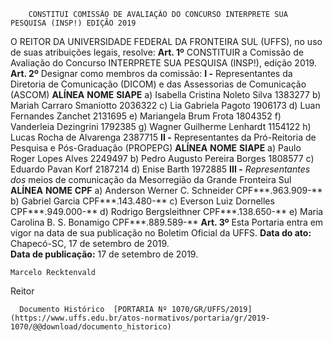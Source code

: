         CONSTITUI COMISSÃO DE AVALIAÇÃO DO CONCURSO INTERPRETE SUA PESQUISA (INSP!) EDIÇÃO 2019  

 O REITOR DA UNIVERSIDADE FEDERAL DA FRONTEIRA SUL (UFFS), no uso de suas atribuições legais, resolve:   **Art. 1º**  CONSTITUIR a Comissão de Avaliação do Concurso INTERPRETE SUA PESQUISA (INSP!), edição 2019.   **Art. 2º**  Designar como membros da comissão: **I -**  Representantes da Diretoria de Comunicação (DICOM) e das Assessorias de Comunicação (ASCOM)     **ALÍNEA**   **NOME**   **SIAPE**     a)   Isabella Cristina Noleto Silva   1383277     b)   Mariah Carraro Smaniotto   2036322     c)   Lia Gabriela Pagoto   1906173     d)   Luan Fernandes Zanchet   2131695     e)   Mariangela Brum Frota   1804352     f)   Vanderleia Dezingrini   1792385     g)   Wagner Guilherme Lenhardt   1154122     h)   Lucas Rocha de Alvarenga   2387715       **II -**  Representantes da Pró-Reitoria de Pesquisa e Pós-Graduação (PROPEPG)     **ALÍNEA**   **NOME**   **SIAPE**     a)   Paulo Roger Lopes Alves   2249497     b)   Pedro Augusto Pereira Borges   1808577     c)   Eduardo Pavan Korf   2187214     d)   Enise Barth   1972885      **III -**  *Representantes dos*  meios de comunicação da Mesorregião da Grande Fronteira Sul     **ALÍNEA**   **NOME**   **CPF**     a)   Anderson Werner C. Schneider   CPF***.963.909-**     b)   Gabriel Garcia   CPF***.143.480-**     c)   Everson Luiz Dornelles   CPF***.949.000-**     d)   Rodrigo Bergsleithner   CPF***.138.650-**     e)   Maria Carolina B. S. Bonamigo   CPF***.889.589-**       **Art. 3º**  Esta Portaria entra em vigor na data de sua publicação no Boletim Oficial da UFFS.        **Data do ato:** Chapecó-SC, 17 de setembro de 2019.   
 **Data de publicação:**  17 de setembro de 2019. 

    Marcelo Recktenvald   
 Reitor 

      Documento Histórico  [PORTARIA Nº 1070/GR/UFFS/2019](https://www.uffs.edu.br/atos-normativos/portaria/gr/2019-1070/@@download/documento_historico)     
      